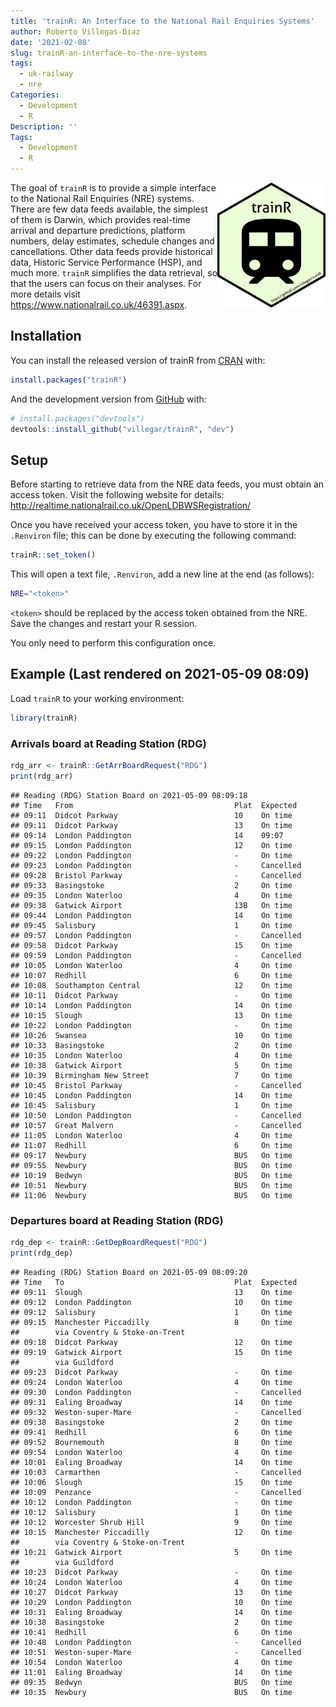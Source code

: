 ```yaml
---
title: 'trainR: An Interface to the National Rail Enquiries Systems'
author: Roberto Villegas-Diaz
date: '2021-02-08'
slug: trainR-an-interface-to-the-nre-systems
tags:
  - uk-railway
  - nre
Categories:
  - Development
  - R
Description: ''
Tags:
  - Development
  - R
---
```


<img src="https://raw.githubusercontent.com/villegar/trainR/main/inst/images/logo.png" alt="logo" align="right" height=200px/>

The goal of `trainR` is to provide a simple interface to the 
National Rail Enquiries (NRE) systems. There are few data feeds 
available, the simplest of them is Darwin, which provides real-time 
arrival and departure predictions, platform numbers, delay estimates, 
schedule changes and cancellations. Other data feeds provide historical 
data, Historic Service Performance (HSP), and much more. `trainR` 
simplifies the data retrieval, so that the users can focus on their 
analyses. For more details visit 
https://www.nationalrail.co.uk/46391.aspx.

## Installation

You can install the released version of trainR from [CRAN](https://CRAN.R-project.org) with:

``` r
install.packages("trainR")
```

And the development version from [GitHub](https://github.com/) with:

``` r
# install.packages("devtools")
devtools::install_github("villegar/trainR", "dev")
```

## Setup
Before starting to retrieve data from the NRE data feeds, you must obtain an access token. 
Visit the following website for details: http://realtime.nationalrail.co.uk/OpenLDBWSRegistration/

Once you have received your access token, you have to store it in the `.Renviron` file; this can be 
done by executing the following command:


```r
trainR::set_token()
```

This will open a text file, `.Renviron`, add a new line at the end (as follows):

```bash
NRE="<token>"
```

`<token>` should be replaced by the access token obtained from the NRE. Save the changes and restart 
your R session.

You only need to perform this configuration once.

## Example (Last rendered on 2021-05-09 08:09)

Load `trainR` to your working environment:

```r
library(trainR)
```

### Arrivals board at Reading Station (RDG)


```r
rdg_arr <- trainR::GetArrBoardRequest("RDG")
print(rdg_arr)
```

```
## Reading (RDG) Station Board on 2021-05-09 08:09:18
## Time   From                                    Plat  Expected
## 09:11  Didcot Parkway                          10    On time
## 09:11  Didcot Parkway                          13    On time
## 09:14  London Paddington                       14    09:07
## 09:15  London Paddington                       12    On time
## 09:22  London Paddington                       -     On time
## 09:23  London Paddington                       -     Cancelled
## 09:28  Bristol Parkway                         -     Cancelled
## 09:33  Basingstoke                             2     On time
## 09:35  London Waterloo                         4     On time
## 09:38  Gatwick Airport                         13B   On time
## 09:44  London Paddington                       14    On time
## 09:45  Salisbury                               1     On time
## 09:57  London Paddington                       -     Cancelled
## 09:58  Didcot Parkway                          15    On time
## 09:59  London Paddington                       -     Cancelled
## 10:05  London Waterloo                         4     On time
## 10:07  Redhill                                 6     On time
## 10:08  Southampton Central                     12    On time
## 10:11  Didcot Parkway                          -     On time
## 10:14  London Paddington                       14    On time
## 10:15  Slough                                  13    On time
## 10:22  London Paddington                       -     On time
## 10:26  Swansea                                 10    On time
## 10:33  Basingstoke                             2     On time
## 10:35  London Waterloo                         4     On time
## 10:38  Gatwick Airport                         5     On time
## 10:39  Birmingham New Street                   7     On time
## 10:45  Bristol Parkway                         -     Cancelled
## 10:45  London Paddington                       14    On time
## 10:45  Salisbury                               1     On time
## 10:50  London Paddington                       -     Cancelled
## 10:57  Great Malvern                           -     Cancelled
## 11:05  London Waterloo                         4     On time
## 11:07  Redhill                                 6     On time
## 09:17  Newbury                                 BUS   On time
## 09:55  Newbury                                 BUS   On time
## 10:19  Bedwyn                                  BUS   On time
## 10:51  Newbury                                 BUS   On time
## 11:06  Newbury                                 BUS   On time
```

### Departures board at Reading Station (RDG)


```r
rdg_dep <- trainR::GetDepBoardRequest("RDG")
print(rdg_dep)
```

```
## Reading (RDG) Station Board on 2021-05-09 08:09:20
## Time   To                                      Plat  Expected
## 09:11  Slough                                  13    On time
## 09:12  London Paddington                       10    On time
## 09:12  Salisbury                               1     On time
## 09:15  Manchester Piccadilly                   8     On time
##        via Coventry & Stoke-on-Trent           
## 09:18  Didcot Parkway                          12    On time
## 09:19  Gatwick Airport                         15    On time
##        via Guildford                           
## 09:23  Didcot Parkway                          -     On time
## 09:24  London Waterloo                         4     On time
## 09:30  London Paddington                       -     Cancelled
## 09:31  Ealing Broadway                         14    On time
## 09:32  Weston-super-Mare                       -     Cancelled
## 09:38  Basingstoke                             2     On time
## 09:41  Redhill                                 6     On time
## 09:52  Bournemouth                             8     On time
## 09:54  London Waterloo                         4     On time
## 10:01  Ealing Broadway                         14    On time
## 10:03  Carmarthen                              -     Cancelled
## 10:06  Slough                                  15    On time
## 10:09  Penzance                                -     Cancelled
## 10:12  London Paddington                       -     On time
## 10:12  Salisbury                               1     On time
## 10:12  Worcester Shrub Hill                    9     On time
## 10:15  Manchester Piccadilly                   12    On time
##        via Coventry & Stoke-on-Trent           
## 10:21  Gatwick Airport                         5     On time
##        via Guildford                           
## 10:23  Didcot Parkway                          -     On time
## 10:24  London Waterloo                         4     On time
## 10:27  Didcot Parkway                          13    On time
## 10:29  London Paddington                       10    On time
## 10:31  Ealing Broadway                         14    On time
## 10:38  Basingstoke                             2     On time
## 10:41  Redhill                                 6     On time
## 10:48  London Paddington                       -     Cancelled
## 10:51  Weston-super-Mare                       -     Cancelled
## 10:54  London Waterloo                         4     On time
## 11:01  Ealing Broadway                         14    On time
## 09:35  Bedwyn                                  BUS   On time
## 10:35  Newbury                                 BUS   On time
```
